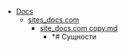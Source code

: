 - <a href = "E:\Node_projects\Node_Way\NBase\_Md\_Index\__Closer\_WEB_API\WHATWG\_Notifications_API\Part_I\content\Docs\cat.Docs\dir.Docs.md">Docs</a>
    - <a href = "E:\Node_projects\Node_Way\NBase\_Md\_Index\__Closer\_WEB_API\WHATWG\_Notifications_API\Part_I\content\Docs\sites_docs.com\cat.sites_docs.com\dir.sites_docs.com.md">sites_docs.com</a>
        - <a href = "E:\Node_projects\Node_Way\NBase\_Md\_Index\__Closer\_WEB_API\WHATWG\_Notifications_API\Part_I\content\Docs\sites_docs.com\site_docs.com copy.md">site_docs.com copy.md</a>
            - *# Сущности
    
